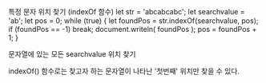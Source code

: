 특정 문자 위치 찾기 (indexOf 함수)
let str = 'abcabcabc';
let searchvalue = 'ab';
let pos = 0;
while (true) {
let foundPos = str.indexOf(searchvalue, pos);
if (foundPos == -1) break;
document.writeln( foundPos );
pos = foundPos + 1;
}

문자열에 있는 모든 searchvalue 위치 찾기

indexOf() 함수로는 찾고자 하는 문자열이 나타난 '첫번째' 위치만 찾을 수 있다.
